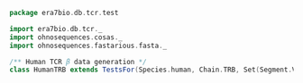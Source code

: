 
```scala
package era7bio.db.tcr.test

import era7bio.db.tcr._
import ohnosequences.cosas._
import ohnosequences.fastarious.fasta._

/** Human TCR β data generation */
class HumanTRB extends TestsFor(Species.human, Chain.TRB, Set(Segment.V, Segment.D, Segment.J))

```




[test/scala/humanTRA.scala]: humanTRA.scala.md
[test/scala/outputData.scala]: outputData.scala.md
[test/scala/dataGeneration.scala]: dataGeneration.scala.md
[test/scala/genericTests.scala]: genericTests.scala.md
[test/scala/inputData.scala]: inputData.scala.md
[test/scala/io.scala]: io.scala.md
[test/scala/humanTRB.scala]: humanTRB.scala.md
[main/scala/package.scala]: ../../main/scala/package.scala.md
[main/scala/model.scala]: ../../main/scala/model.scala.md
[main/scala/names.scala]: ../../main/scala/names.scala.md
[main/scala/data.scala]: ../../main/scala/data.scala.md